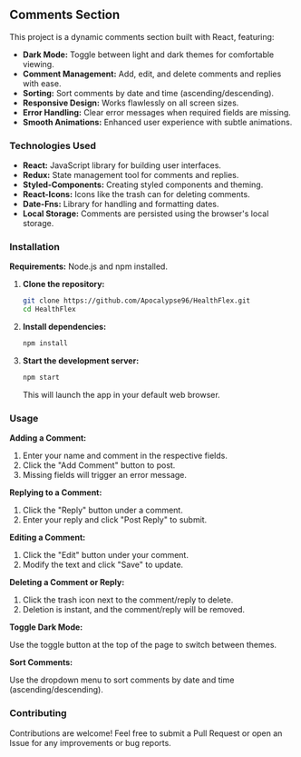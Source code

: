 ## Comments Section

This project is a dynamic comments section built with React, featuring:

* **Dark Mode:** Toggle between light and dark themes for comfortable viewing.
* **Comment Management:** Add, edit, and delete comments and replies with ease.
* **Sorting:** Sort comments by date and time (ascending/descending).
* **Responsive Design:** Works flawlessly on all screen sizes.
* **Error Handling:** Clear error messages when required fields are missing.
* **Smooth Animations:** Enhanced user experience with subtle animations.

### Technologies Used

* **React:** JavaScript library for building user interfaces.
* **Redux:** State management tool for comments and replies.
* **Styled-Components:** Creating styled components and theming.
* **React-Icons:** Icons like the trash can for deleting comments.
* **Date-Fns:** Library for handling and formatting dates.
* **Local Storage:** Comments are persisted using the browser's local storage.

### Installation

**Requirements:** Node.js and npm installed.

1. **Clone the repository:**

   ```bash
   git clone https://github.com/Apocalypse96/HealthFlex.git
   cd HealthFlex
   ```

2. **Install dependencies:**

   ```bash
   npm install
   ```

3. **Start the development server:**

   ```bash
   npm start
   ```

   This will launch the app in your default web browser.

### Usage

**Adding a Comment:**

1. Enter your name and comment in the respective fields.
2. Click the "Add Comment" button to post.
3. Missing fields will trigger an error message.

**Replying to a Comment:**

1. Click the "Reply" button under a comment.
2. Enter your reply and click "Post Reply" to submit.

**Editing a Comment:**

1. Click the "Edit" button under your comment.
2. Modify the text and click "Save" to update.

**Deleting a Comment or Reply:**

1. Click the trash icon next to the comment/reply to delete.
2. Deletion is instant, and the comment/reply will be removed.

**Toggle Dark Mode:**

Use the toggle button at the top of the page to switch between themes.

**Sort Comments:**

Use the dropdown menu to sort comments by date and time (ascending/descending).

### Contributing

Contributions are welcome! Feel free to submit a Pull Request or open an Issue for any improvements or bug reports.
